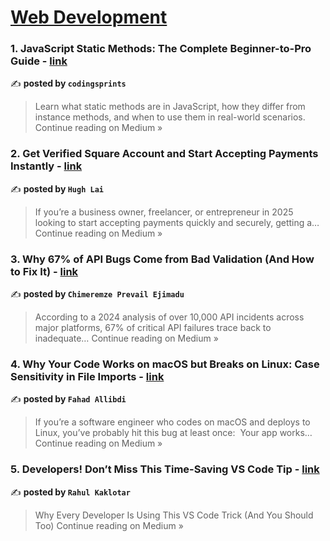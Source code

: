 
<h1><a href=https://medium.com/tag/web-development/recommended target="_blank" rel="noopener noreferrer">Web Development</a></h1>
<h3>1. JavaScript Static Methods: The Complete Beginner-to-Pro Guide - <a href="https://medium.com/@codingsprints/javascript-static-methods-the-complete-beginner-to-pro-guide-a0b6d97d8aef?source=rss------web_development-5" target="_blank" rel="noopener noreferrer">link</a></h3>

✍️ **posted by `codingsprints`**

<blockquote>Learn what static methods are in JavaScript, how they differ from instance methods, and when to use them in real-world scenarios.
Continue reading on Medium »</blockquote>

<h3>2. Get Verified Square Account and Start Accepting Payments Instantly - <a href="https://medium.com/@hughlai.info/get-verified-square-account-and-start-accepting-payments-instantly-4de6d62cdc71?source=rss------web_development-5" target="_blank" rel="noopener noreferrer">link</a></h3>

✍️ **posted by `Hugh Lai `**

<blockquote>If you’re a business owner, freelancer, or entrepreneur in 2025 looking to start accepting payments quickly and securely, getting a…
Continue reading on Medium »</blockquote>

<h3>3. Why 67% of API Bugs Come from Bad Validation (And How to Fix It) - <a href="https://medium.com/@prevailexcellent/why-67-of-api-bugs-come-from-bad-validation-and-how-to-fix-it-82c416914e89?source=rss------web_development-5" target="_blank" rel="noopener noreferrer">link</a></h3>

✍️ **posted by `Chimeremze Prevail Ejimadu`**

<blockquote>According to a 2024 analysis of over 10,000 API incidents across major platforms, 67% of critical API failures trace back to inadequate…
Continue reading on Medium »</blockquote>

<h3>4. Why Your Code Works on macOS but Breaks on Linux: Case Sensitivity in File Imports - <a href="https://medium.com/@f13hd/why-your-code-works-on-macos-but-breaks-on-linux-case-sensitivity-in-file-imports-cbbf8d1b7978?source=rss------web_development-5" target="_blank" rel="noopener noreferrer">link</a></h3>

✍️ **posted by `Fahad Allibdi`**

<blockquote>If you’re a software engineer who codes on macOS and deploys to Linux, you’ve probably hit this bug at least once:
 Your app works…
Continue reading on Medium »</blockquote>

<h3>5. Developers! Don’t Miss This Time-Saving VS Code Tip - <a href="https://medium.com/@kaklotarrahul79/developers-dont-miss-this-time-saving-vs-code-tip-2a5c26d4eb01?source=rss------web_development-5" target="_blank" rel="noopener noreferrer">link</a></h3>

✍️ **posted by `Rahul Kaklotar`**

<blockquote>Why Every Developer Is Using This VS Code Trick (And You Should Too)
Continue reading on Medium »</blockquote>

